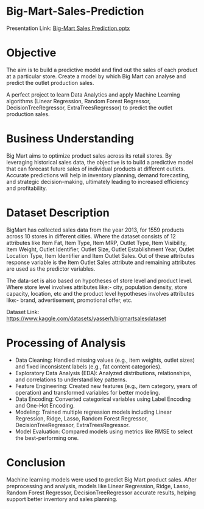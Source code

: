 # Big-Mart-Sales-Prediction

Presentation Link: [Big-Mart Sales Prediction.pptx](https://github.com/user-attachments/files/19707943/Big-Mart.Sales.Prediction.pptx)


# Objective

The aim is to build a predictive model and find out the sales of each product at a particular store. Create a model by which Big Mart can analyse and predict the outlet production sales.

A perfect project to learn Data Analytics and apply Machine Learning algorithms (Linear Regression, Random Forest Regressor, DecisionTreeRegressor, ExtraTreesRegressor) to predict the outlet production sales.

# Business Understanding

Big Mart aims to optimize product sales across its retail stores. By leveraging historical sales data, the objective is to build a predictive model that can forecast future sales of individual products at different outlets. Accurate predictions will help in inventory planning, demand forecasting, and strategic decision-making, ultimately leading to increased efficiency and profitability.

# Dataset Description

BigMart has collected sales data from the year 2013, for 1559 products across 10 stores in different cities. Where the dataset consists of 12 attributes like Item Fat, Item Type, Item MRP, Outlet Type, Item Visibility, Item Weight, Outlet Identifier, Outlet Size, Outlet Establishment Year, Outlet Location Type, Item Identifier and Item Outlet Sales. Out of these attributes response variable is the Item Outlet Sales attribute and remaining attributes are used as the predictor variables.

The data-set is also based on hypotheses of store level and product level. Where store level involves attributes like:- city, population density, store capacity, location, etc and the product level hypotheses involves attributes like:- brand, advertisement, promotional offer, etc.

Dataset Link: https://www.kaggle.com/datasets/yasserh/bigmartsalesdataset

# Processing of Analysis

* Data Cleaning: Handled missing values (e.g., item weights, outlet sizes) and fixed inconsistent labels (e.g., fat content categories).
* Exploratory Data Analysis (EDA): Analyzed distributions, relationships, and correlations to understand key patterns.
* Feature Engineering: Created new features (e.g., item category, years of operation) and transformed variables for better modeling.
* Data Encoding: Converted categorical variables using Label Encoding and One-Hot Encoding.
* Modeling: Trained multiple regression models including Linear Regression, Ridge, Lasso, Random Forest Regressor, DecisionTreeRegressor, ExtraTreesRegressor.
* Model Evaluation: Compared models using metrics like RMSE to select the best-performing one.

# Conclusion

Machine learning models were used to predict Big Mart product sales. After preprocessing and analysis, models like Linear Regression, Ridge, Lasso, Random Forest Regressor, DecisionTreeRegressor accurate results, helping support better inventory and sales planning.
